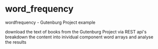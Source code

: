 # word_frequency
wordfrequency - Gutenburg Project example

download the text of books from the Gutenburg Project via REST api's 
breakdown the content into inividual component word arrays and analyse the results

